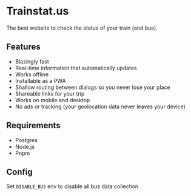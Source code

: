 # Trainstat.us

The best website to check the status of your train (and bus).

## Features

- Blazingly fast
- Real-time information that automatically updates
- Works offline
- Installable as a PWA
- Shallow routing between dialogs so you never lose your place
- Shareable links for your trip
- Works on mobile and desktop
- No ads or tracking (your geolocation data never leaves your device)

## Requirements

- Postgres
- Node.js
- Pnpm

## Config

Set `DISABLE_BUS` env to disable all bus data collection
